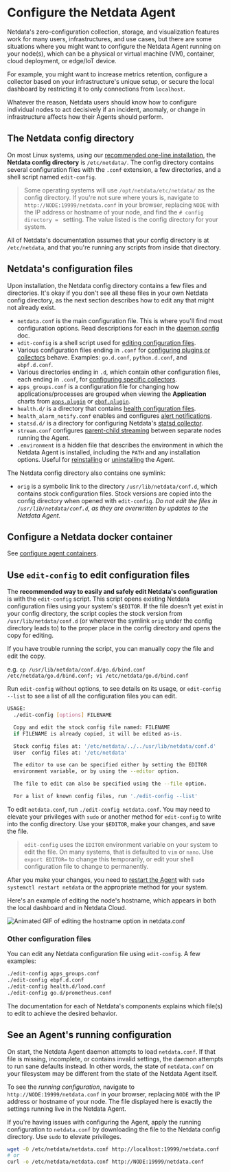 # Configure the Netdata Agent

Netdata's zero-configuration collection, storage, and visualization features work for many users, infrastructures, and
use cases, but there are some situations where you might want to configure the Netdata Agent running on your node(s),
which can be a physical or virtual machine (VM), container, cloud deployment, or edge/IoT device.

For example, you might want to increase metrics retention, configure a collector based on your infrastructure's unique
setup, or secure the local dashboard by restricting it to only connections from `localhost`.

Whatever the reason, Netdata users should know how to configure individual nodes to act decisively if an incident,
anomaly, or change in infrastructure affects how their Agents should perform.

## The Netdata config directory

On most Linux systems, using our [recommended one-line
installation](https://github.com/netdata/netdata/blob/master/packaging/installer/README.md#install-on-linux-with-one-line-installer), the **Netdata config
directory** is `/etc/netdata/`. The config directory contains several configuration files with the `.conf` extension, a
few directories, and a shell script named `edit-config`.

> Some operating systems will use `/opt/netdata/etc/netdata/` as the config directory. If you're not sure where yours
> is, navigate to `http://NODE:19999/netdata.conf` in your browser, replacing `NODE` with the IP address or hostname of
> your node, and find the `# config directory = ` setting. The value listed is the config directory for your system.

All of Netdata's documentation assumes that your config directory is at `/etc/netdata`, and that you're running any
scripts from inside that directory.

## Netdata's configuration files

Upon installation, the Netdata config directory contains a few files and directories. It's okay if you don't see all
these files in your own Netdata config directory, as the next section describes how to edit any that might not already
exist.

- `netdata.conf` is the main configuration file. This is where you'll find most configuration options. Read descriptions
  for each in the [daemon config](https://github.com/netdata/netdata/blob/master/src/daemon/config/README.md) doc.
- `edit-config` is a shell script used for [editing configuration files](#use-edit-config-to-edit-configuration-files).
- Various configuration files ending in `.conf` for [configuring plugins or
  collectors](https://github.com/netdata/netdata/blob/master/src/collectors/REFERENCE.md) behave. Examples: `go.d.conf`,
  `python.d.conf`, and `ebpf.d.conf`.
- Various directories ending in `.d`, which contain other configuration files, each ending in `.conf`, for [configuring
  specific collectors](https://github.com/netdata/netdata/blob/master/src/collectors/REFERENCE.md).
- `apps_groups.conf` is a configuration file for changing how applications/processes are grouped when viewing the
  **Application** charts from [`apps.plugin`](https://github.com/netdata/netdata/blob/master/src/collectors/apps.plugin/README.md) or
  [`ebpf.plugin`](https://github.com/netdata/netdata/blob/master/src/collectors/ebpf.plugin/README.md).
- `health.d/` is a directory that contains [health configuration files](https://github.com/netdata/netdata/blob/master/src/health/REFERENCE.md).
- `health_alarm_notify.conf` enables and configures [alert notifications](https://github.com/netdata/netdata/blob/master/docs/monitor/enable-notifications.md).
- `statsd.d/` is a directory for configuring Netdata's [statsd collector](https://github.com/netdata/netdata/blob/master/src/collectors/statsd.plugin/README.md).
- `stream.conf` configures [parent-child streaming](https://github.com/netdata/netdata/blob/master/src/streaming/README.md) between separate nodes running the Agent.
- `.environment` is a hidden file that describes the environment in which the Netdata Agent is installed, including the
  `PATH` and any installation options. Useful for [reinstalling](https://github.com/netdata/netdata/blob/master/packaging/installer/REINSTALL.md) or
  [uninstalling](https://github.com/netdata/netdata/blob/master/packaging/installer/UNINSTALL.md) the Agent.

The Netdata config directory also contains one symlink:

- `orig` is a symbolic link to the directory `/usr/lib/netdata/conf.d`, which contains stock configuration files. Stock
  versions are copied into the config directory when opened with `edit-config`. _Do not edit the files in
  `/usr/lib/netdata/conf.d`, as they are overwritten by updates to the Netdata Agent._

## Configure a Netdata docker container

See [configure agent containers](https://github.com/netdata/netdata/blob/master/packaging/docker/README.md#configure-agent-containers).

## Use `edit-config` to edit configuration files

The **recommended way to easily and safely edit Netdata's configuration** is with the `edit-config` script. This script
opens existing Netdata configuration files using your system's `$EDITOR`. If the file doesn't yet exist in your config
directory, the script copies the stock version from `/usr/lib/netdata/conf.d` (or wherever the symlink `orig` under the config directory leads to)
to the proper place in the config directory and opens the copy for editing. 

If you have trouble running the script, you can manually copy the file and edit the copy.

e.g. `cp /usr/lib/netdata/conf.d/go.d/bind.conf /etc/netdata/go.d/bind.conf; vi /etc/netdata/go.d/bind.conf`

Run `edit-config` without options, to see details on its usage, or `edit-config --list` to see a list of all the configuration 
files you can edit.

```bash
USAGE:
  ./edit-config [options] FILENAME

  Copy and edit the stock config file named: FILENAME
  if FILENAME is already copied, it will be edited as-is.

  Stock config files at: '/etc/netdata/../../usr/lib/netdata/conf.d'
  User  config files at: '/etc/netdata'

  The editor to use can be specified either by setting the EDITOR
  environment variable, or by using the --editor option.

  The file to edit can also be specified using the --file option.

  For a list of known config files, run './edit-config --list'
```

To edit `netdata.conf`, run `./edit-config netdata.conf`. You may need to elevate your privileges with `sudo` or another
method for `edit-config` to write into the config directory. Use your `$EDITOR`, make your changes, and save the file.

> `edit-config` uses the `EDITOR` environment variable on your system to edit the file. On many systems, that is
> defaulted to `vim` or `nano`. Use `export EDITOR=` to change this temporarily, or edit your shell configuration file
> to change to permanently.

After you make your changes, you need to [restart the Agent](https://github.com/netdata/netdata/blob/master/packaging/installer/README.md#maintaining-a-netdata-agent-installation) with `sudo systemctl
restart netdata` or the appropriate method for your system.

Here's an example of editing the node's hostname, which appears in both the local dashboard and in Netdata Cloud.

![Animated GIF of editing the hostname option in
netdata.conf](https://user-images.githubusercontent.com/1153921/80994808-1c065300-8df2-11ea-81af-d28dc3ba27c8.gif)

### Other configuration files

You can edit any Netdata configuration file using `edit-config`. A few examples:

```bash
./edit-config apps_groups.conf
./edit-config ebpf.d.conf
./edit-config health.d/load.conf
./edit-config go.d/prometheus.conf
```

The documentation for each of Netdata's components explains which file(s) to edit to achieve the desired behavior.

## See an Agent's running configuration

On start, the Netdata Agent daemon attempts to load `netdata.conf`. If that file is missing, incomplete, or contains
invalid settings, the daemon attempts to run sane defaults instead. In other words, the state of `netdata.conf` on your
filesystem may be different from the state of the Netdata Agent itself.

To see the _running configuration_, navigate to `http://NODE:19999/netdata.conf` in your browser, replacing `NODE` with
the IP address or hostname of your node. The file displayed here is exactly the settings running live in the Netdata
Agent.

If you're having issues with configuring the Agent, apply the running configuration to `netdata.conf` by downloading the
file to the Netdata config directory. Use `sudo` to elevate privileges.

```bash
wget -O /etc/netdata/netdata.conf http://localhost:19999/netdata.conf
# or
curl -o /etc/netdata/netdata.conf http://NODE:19999/netdata.conf
```
